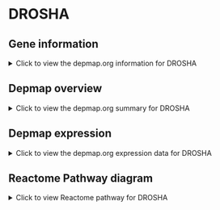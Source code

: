 <h1>DROSHA</h1>

<h2>Gene information</h2>
<details>
  <summary>Click to view the depmap.org information for DROSHA</summary>
  <iframe src="https://depmap.org/portal/gene/DROSHA?tab=about" style="border:none;width:100%;height:800px"></iframe>
</details>

<h2>Depmap overview</h2>
<details>
  <summary>Click to view the depmap.org summary for DROSHA</summary>
  <iframe src="https://depmap.org/portal/gene/DROSHA?tab=overview" style="border:none;width:100%;height:800px"></iframe>
</details>

<h2>Depmap expression</h2>
<details>
  <summary>Click to view the depmap.org expression data for DROSHA</summary>
  <iframe src="https://depmap.org/portal/gene/DROSHA?tab=characterization" style="border:none;width:100%;height:800px"></iframe>
</details>



<h2>Reactome Pathway diagram</h2>
<details>
  <summary>Click to view Reactome pathway for DROSHA</summary>
  <p>MicroRNA (miRNA) biogenesis</p>
  <iframe src="https://reactome.org/PathwayBrowser/#/R-HSA-203927" style="border:none;width:100%;height:800px"></iframe>
</details>



